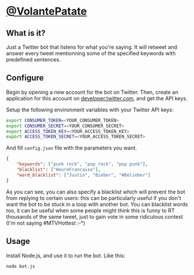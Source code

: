 # [@VolantePatate](https://twitter.com/VolantePatate)

## What is it?
Just a Twitter bot that listens for what you're saying. It will retweet and answer every tweet mentionning some of the specified keywords with predefined sentences.

## Configure
Begin by opening a new account for the bot on Twitter. Then, create an application for this account on [developer.twitter.com](https://developer.twitter.com), and get the API keys.

Setup the following environment variables with your Twitter API keys:

```bash
export CONSUMER_TOKEN=<YOUR_CONSUMER_TOKEN>
export CONSUMER_SECRET=<YOUR_CONSUMER_SECRET>
export ACCESS_TOKEN_KEY=<YOUR_ACCESS_TOKEN_KEY>
export ACCESS_TOKEN_SECRET=<YOUR_ACCESS_TOKEN_SECRET>
```

And fill `config.json` file with the parameters you want.

``` json
{
	"keywords": ["punk rock", "pop rock", "pop punk"],
	"blacklist": ["HeureFrancaise"],
	"word_blacklist": ["Justin", "Bieber", "#Belieber"]
}
```

As you can see, you can also specify a blacklist which will prevent the bot from replying to certain users: this can be particularly useful if you don't want the bot to be stuck in a loop with another bot.
You can blacklist words too, it can be useful when some people might think this is funny to RT thousands of the same tweet, just to gain vote in some
ridiculous contest (I'm not saying #MTVHottest :-°)

## Usage
Install Node.js, and use it to run the bot. Like this:

```bash
node bot.js
```

